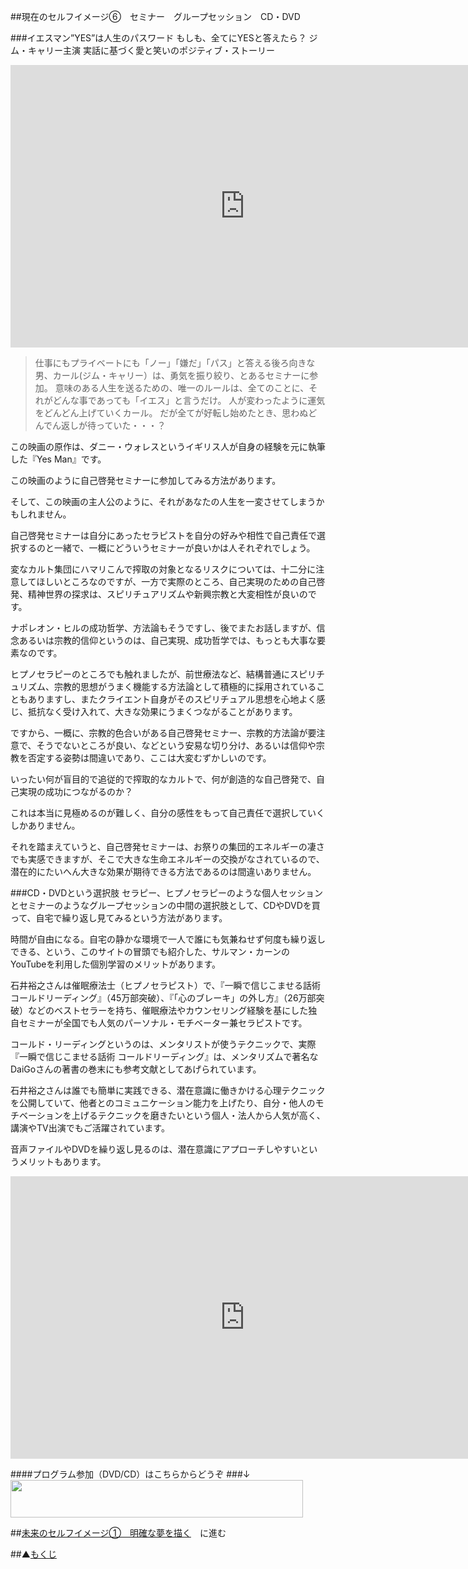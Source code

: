 ##現在のセルフイメージ⑥　セミナー　グループセッション　CD・DVD

###イエスマン”YES”は人生のパスワード
もしも、全てにYESと答えたら？
ジム・キャリー主演
実話に基づく愛と笑いのポジティブ・ストーリー

<p><span class='embed-youtube' style='text-align:center; display: block;'><iframe class='youtube-player' type='text/html' width='750' height='452' src='http://www.youtube.com/embed/il9-l-RG0O8?version=3&#038;rel=1&#038;fs=1&#038;showsearch=0&#038;showinfo=1&#038;iv_load_policy=1&#038;wmode=transparent' frameborder='0'></iframe></span></p>

>仕事にもプライベートにも「ノー」「嫌だ」「パス」と答える後ろ向きな男、カール(ジ­ム・キャリー）は、勇気を振り絞り、とあるセミナーに参加。
意味のある人生を送るための、唯一のルールは­、全てのことに、それがどんな事であっても「イエス」と言うだけ。
人が変わったように運気をどんどん上­げていくカール。
だが全てが好転し始めたとき、思わぬどんでん返しが待っていた・・・？

この映画の原作は、ダニー・ウォレスというイギリス人が自身の経験を元に執筆した『Yes Man』です。

この映画のように自己啓発セミナーに参加してみる方法があります。

そして、この映画の主人公のように、それがあなたの人生を一変させてしまうかもしれません。

自己啓発セミナーは自分にあったセラピストを自分の好みや相性で自己責任で選択するのと一緒で、一概にどういうセミナーが良いかは人それぞれでしょう。

変なカルト集団にハマリこんで搾取の対象となるリスクについては、十二分に注意してほしいところなのですが、一方で実際のところ、自己実現のための自己啓発、精神世界の探求は、スピリチュアリズムや新興宗教と大変相性が良いのです。

ナポレオン・ヒルの成功哲学、方法論もそうですし、後でまたお話しますが、信念あるいは宗教的信仰というのは、自己実現、成功哲学では、もっとも大事な要素なのです。

ヒプノセラピーのところでも触れましたが、前世療法など、結構普通にスピリチュリズム、宗教的思想がうまく機能する方法論として積極的に採用されていることもありますし、またクライエント自身がそのスピリチュアル思想を心地よく感じ、抵抗なく受け入れて、大きな効果にうまくつながることがあります。

ですから、一概に、宗教的色合いがある自己啓発セミナー、宗教的方法論が要注意で、そうでないところが良い、などという安易な切り分け、あるいは信仰や宗教を否定する姿勢は間違いであり、ここは大変むずかしいのです。

いったい何が盲目的で追従的で搾取的なカルトで、何が創造的な自己啓発で、自己実現の成功につながるのか？

これは本当に見極めるのが難しく、自分の感性をもって自己責任で選択していくしかありません。

それを踏まえていうと、自己啓発セミナーは、お祭りの集団的エネルギーの凄さでも実感できますが、そこで大きな生命エネルギーの交換がなされているので、潜在的にたいへん大きな効果が期待できる方法であるのは間違いありません。

###CD・DVDという選択肢
セラピー、ヒプノセラピーのような個人セッションとセミナーのようなグループセッションの中間の選択肢として、CDやDVDを買って、自宅で繰り返し見てみるという方法があります。

時間が自由になる。自宅の静かな環境で一人で誰にも気兼ねせず何度も繰り返しできる、という、このサイトの冒頭でも紹介した、サルマン・カーンのYouTubeを利用した個別学習のメリットがあります。

石井裕之さんは催眠療法士（ヒプノセラピスト）で、『一瞬で信じこませる話術 コールドリーディング』（45万部突破）、『「心のブレーキ」の外し方』（26万部突破）などのベストセラーを持ち、催眠療法やカウンセリング経験を基にした独自セミナーが全国でも人気のパーソナル・モチベーター兼セラピストです。

コールド・リーディングというのは、メンタリストが使うテクニックで、実際『一瞬で信じこませる話術 コールドリーディング』は、メンタリズムで著名なDaiGoさんの著書の巻末にも参考文献としてあげられています。

石井裕之さんは誰でも簡単に実践できる、潜在意識に働きかける心理テクニックを公開していて、他者とのコミュニケーション能力を上げたり、自分・他人のモチベーションを上げるテクニックを磨きたいという個人・法人から人気が高く、講演やTV出演でもご活躍されています。

音声ファイルやDVDを繰り返し見るのは、潜在意識にアプローチしやすいというメリットもあります。

<p><span class='embed-youtube' style='text-align:center; display: block;'><iframe class='youtube-player' type='text/html' width='750' height='452' src='http://www.youtube.com/embed/UXeNAyu2iPk?version=3&#038;rel=1&#038;fs=1&#038;showsearch=0&#038;showinfo=1&#038;iv_load_policy=1&#038;wmode=transparent' frameborder='0'></iframe></span></p>

####プログラム参加（DVD/CD）はこちらからどうぞ
###↓
<a href="http://afc.forestpub.co.jp/279557/1004/1023/10056"><img src="http://afv.forestpub.co.jp/279557/10056" width="468" height="60"></a>


##[未来のセルフイメージ①　明確な夢を描く](/contents/entry8/entry.html)　に進む

##▲[もくじ](/contents/a_index/entry.html)